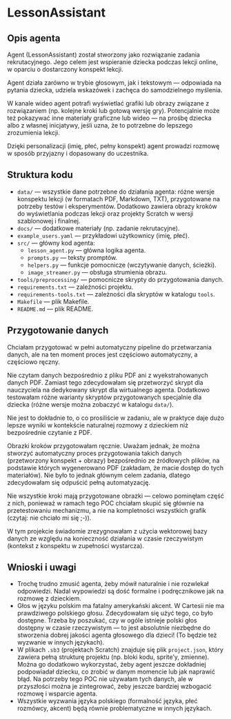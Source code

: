 # LessonAssistant

## Opis agenta

Agent (LessonAssistant) został stworzony jako rozwiązanie zadania rekrutacyjnego. Jego celem jest wspieranie dziecka podczas lekcji online, w oparciu o dostarczony konspekt lekcji.

Agent działa zarówno w trybie głosowym, jak i tekstowym — odpowiada na pytania dziecka, udziela wskazówek i zachęca do samodzielnego myślenia.

W kanale wideo agent potrafi wyświetlać grafiki lub obrazy związane z rozwiązaniem (np. kolejne kroki lub gotową wersję gry). Potencjalnie może też pokazywać inne materiały graficzne lub wideo — na prośbę dziecka albo z własnej inicjatywy, jeśli uzna, że to potrzebne do lepszego zrozumienia lekcji.

Dzięki personalizacji (imię, płeć, pełny konspekt) agent prowadzi rozmowę w sposób przyjazny i dopasowany do uczestnika.

## Struktura kodu

- `data/` — wszystkie dane potrzebne do działania agenta: różne wersje konspektu lekcji (w formatach PDF, Markdown, TXT), przygotowane na potrzeby testów i eksperymentów. Dodatkowo zawiera obrazy kroków do wyświetlania podczas lekcji oraz projekty Scratch w wersji szablonowej i finalnej.
- `docs/` — dodatkowe materiały (np. zadanie rekrutacyjne).
- `example_users.yaml` — przykładowi użytkownicy (imię, płeć).
- `src/` — główny kod agenta:
    - `lesson_agent.py` — główna logika agenta.
    - `prompts.py` — teksty promptów.
    - `helpers.py` — funkcje pomocnicze (wczytywanie danych, ścieżki).
    - `image_streamer.py` — obsługa strumienia obrazu.    
- `tools/preprocessing/` — pomocnicze skrypty do przygotowania danych.
- `requirements.txt`  — zależności projektu.
- `requirements-tools.txt` — zależności dla skryptów w katalogu `tools`.
- `Makefile` — plik Makefile.
- `README.md` — plik README.

## Przygotowanie danych

Chciałam przygotować w pełni automatyczny pipeline do przetwarzania danych, ale na ten moment proces jest częściowo automatyczny, a częściowo ręczny.

Nie czytam danych bezpośrednio z pliku PDF ani z wyekstrahowanych danych PDF. Zamiast tego zdecydowałam się przetworzyć skrypt dla nauczyciela na dedykowany skrypt dla wirtualnego agenta. Dodatkowo testowałam różne warianty skryptów przygotowanych specjalnie dla dziecka (różne wersje można zobaczyć w katalogu `data/`).

Nie jest to dokładnie to, o co prosiliście w zadaniu, ale w praktyce daje dużo lepsze wyniki w kontekście naturalnej rozmowy z dzieckiem niż bezpośrednie czytanie z PDF.

Obrazki kroków przygotowałam ręcznie. Uważam jednak, że można stworzyć automatyczny proces przygotowania takich danych (przetworzony konspekt + obrazy) bezpośrednio ze źródłowych plików, na podstawie których wygenerowano PDF (zakładam, że macie dostęp do tych materiałów). Nie było to jednak głównym celem zadania, dlatego zdecydowałam się odpuścić pełną automatyzację.

Nie wszystkie kroki mają przygotowane obrazki — celowo pominęłam część z nich, ponieważ w ramach tego POC chciałam skupić się głównie na przetestowaniu mechanizmu, a nie na kompletności wszystkich grafik (czytaj: nie chciało mi się ;-)).

W tym projekcie świadomie zrezygnowałam z użycia wektorowej bazy danych ze względu na konieczność działania w czasie rzeczywistym (kontekst z konspektu w zupełności wystarcza).



## Wnioski i uwagi

- Trochę trudno zmusić agenta, żeby mówił naturalnie i nie rozwlekał odpowiedzi. Nadal wypowiedzi są dość formalne i podręcznikowe jak na rozmowę z dzieckiem.
- Głos w języku polskim ma fatalny amerykański akcent. W Cartesii nie ma prawdziwego polskiego głosu. Zdecydowałam się użyć tego, co było dostępne. Trzeba by poszukać, czy w ogóle istnieje polski głos dostępny w czasie rzeczywistym — to jest absolutnie niezbędne do stworzenia dobrej jakości agenta głosowego dla dzieci! (To będzie też wyzwanie w innych językach).
- W plikach `.sb3` (projektach Scratch) znajduje się plik `project.json`, który zawiera pełną strukturę projektu (np. bloki kodu, sprite’y, zmienne). Można go dodatkowo wykorzystać, żeby agent jeszcze dokładniej podpowiadał dziecku, co zrobić w danym momencie lub jak naprawić błąd. Na potrzeby tego POC nie używałam tych danych, ale w przyszłości można je zintegrować, żeby jeszcze bardziej wzbogacić rozmowę i wsparcie agenta.
- Wszystkie wyzwania języka polskiego (formalność języka, płeć rozmówcy, akcent) będą równie problematyczne w innych językach.
